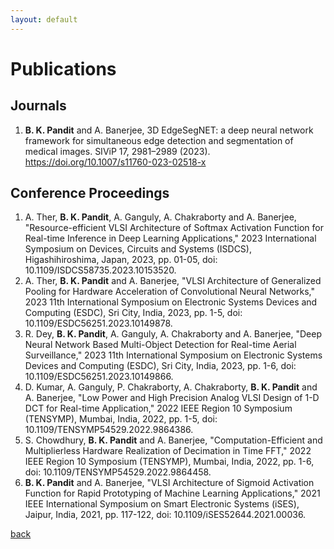 ```yaml
---
layout: default
---
```

# Publications
## Journals
1. **B. K. Pandit** and A. Banerjee, 3D EdgeSegNET: a deep neural network framework for simultaneous edge detection and segmentation of medical images. SIViP 17, 2981–2989 (2023). https://doi.org/10.1007/s11760-023-02518-x

## Conference Proceedings
1. A. Ther, **B. K. Pandit**, A. Ganguly, A. Chakraborty and A. Banerjee, "Resource-efficient VLSI Architecture of Softmax Activation Function for Real-time Inference in Deep Learning Applications," 2023 International Symposium on Devices, Circuits and Systems (ISDCS), Higashihiroshima, Japan, 2023, pp. 01-05, doi: 10.1109/ISDCS58735.2023.10153520.
2. A. Ther, **B. K. Pandit** and A. Banerjee, "VLSI Architecture of Generalized Pooling for Hardware Acceleration of Convolutional Neural Networks," 2023 11th International Symposium on Electronic Systems Devices and Computing (ESDC), Sri City, India, 2023, pp. 1-5, doi: 10.1109/ESDC56251.2023.10149878.
3. R. Dey, **B. K. Pandit**, A. Ganguly, A. Chakraborty and A. Banerjee, "Deep Neural Network Based Multi-Object Detection for Real-time Aerial Surveillance," 2023 11th International Symposium on Electronic Systems Devices and Computing (ESDC), Sri City, India, 2023, pp. 1-6, doi: 10.1109/ESDC56251.2023.10149866.
4. D. Kumar, A. Ganguly, P. Chakraborty, A. Chakraborty, **B. K. Pandit** and A. Banerjee, "Low Power and High Precision Analog VLSI Design of 1-D DCT for Real-time Application," 2022 IEEE Region 10 Symposium (TENSYMP), Mumbai, India, 2022, pp. 1-5, doi: 10.1109/TENSYMP54529.2022.9864386.
5. S. Chowdhury, **B. K. Pandit** and A. Banerjee, "Computation-Efficient and Multiplierless Hardware Realization of Decimation in Time FFT," 2022 IEEE Region 10 Symposium (TENSYMP), Mumbai, India, 2022, pp. 1-6, doi: 10.1109/TENSYMP54529.2022.9864458.
6. **B. K. Pandit** and A. Banerjee, "VLSI Architecture of Sigmoid Activation Function for Rapid Prototyping of Machine Learning Applications," 2021 IEEE International Symposium on Smart Electronic Systems (iSES), Jaipur, India, 2021, pp. 117-122, doi: 10.1109/iSES52644.2021.00036.

[back](./)
